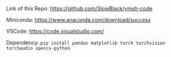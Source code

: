Link of this Repo: https://github.com/SlowBlack/ymsh-code

Miniconda: https://www.anaconda.com/download/success

VSCode: https://code.visualstudio.com/

Dependency:
`pip install pandas matplotlib torch torchvision torchaudio opencv-python`
